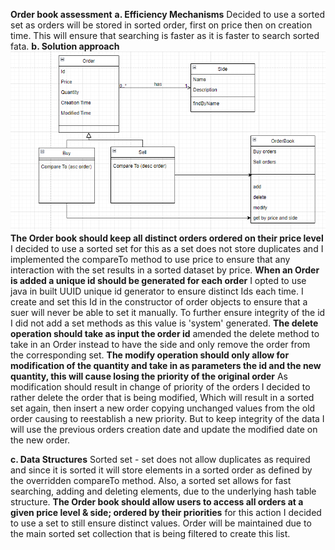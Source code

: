 **Order book assessment**
**a. Efficiency Mechanisms**
Decided to use a sorted set as orders will be stored in sorted order, first on price then on creation time.
This will ensure that searching is faster as it is faster to search sorted fata. 
**b. Solution approach**
![img.png](img.png)
**The Order book should keep all distinct orders ordered on their price level**
I decided to use a sorted set for this as a set does not store duplicates and I implemented
the compareTo method to use price to ensure that any interaction with the set results in 
a sorted dataset by price.
**When an Order is added a unique id should be generated for each order**
I opted to use java in built UUID unique id generator to ensure distinct Ids each time. 
I create and set this Id in the constructor of order objects to ensure that a suer will never be able 
to set it manually. To further ensure integrity of the id I did not add a set methods as this value is 
'system' generated.
**The delete operation should take as input the order id**
amended the delete method to take in an Order instead to have the side and only remove the order 
from the corresponding set.
**The modify operation should only allow for modification of the quantity and take in as parameters 
the id and the new quantity, this will cause losing the priority of the original order**
As modification should result in change of priority of the orders I decided to rather delete the order
that is being modified, Which will result in a sorted set again, then insert a new order copying unchanged 
values from the old order causing to reestablish a new priority. But to keep integrity of the data I will
use the previous orders creation date and update the modified date on the new order. 

**c. Data Structures**
Sorted set - set does not allow duplicates as required and since it is sorted
it will store elements in a sorted order as defined by the overridden compareTo method.
Also, a sorted set allows for fast searching, adding and deleting elements, due to the underlying 
hash table structure.
**The Order book should allow users to access all orders at a given price level & side; 
ordered by their priorities**
for this action I decided to use a set to still ensure distinct values. Order will be maintained due to 
the main sorted set collection that is being filtered to create this list. 
